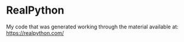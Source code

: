 # RealPython
My code that was generated working through the material available at: https://realpython.com/
